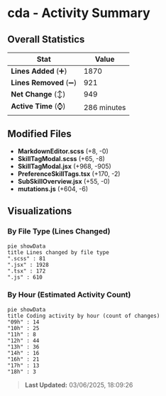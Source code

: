 # cda - Activity Summary 

## Overall Statistics

| Stat                   | Value                                                             |
| ---------------------- | ----------------------------------------------------------------- |
| **Lines Added** (➕)   | 1870                                          |
| **Lines Removed** (➖) | 921                                        |
| **Net Change** (↕)    | 949                |
| **Active Time** (⌚)   | 286 minutes |


## Modified Files
- **MarkdownEditor.scss** (+8, -0)
- **SkillTagModal.scss** (+65, -8)
- **SkillTagModal.jsx** (+968, -905)
- **PreferenceSkillTags.tsx** (+170, -2)
- **SubSkillOverview.jsx** (+55, -0)
- **mutations.js** (+604, -6)

## Visualizations

### By File Type (Lines Changed)

```mermaid
pie showData
title Lines changed by file type
".scss" : 81
".jsx" : 1928
".tsx" : 172
".js" : 610
```

### By Hour (Estimated Activity Count)

```mermaid
pie showData
title Coding activity by hour (count of changes)
"09h" : 14
"10h" : 25
"11h" : 8
"12h" : 44
"13h" : 36
"14h" : 16
"16h" : 21
"17h" : 13
"18h" : 3
```


> **Last Updated:** 03/06/2025, 18:09:26